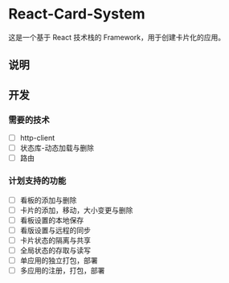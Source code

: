 # React-Card-System

这是一个基于 React 技术栈的 Framework，用于创建卡片化的应用。

## 说明

## 开发

### 需要的技术

- [ ] http-client
- [ ] 状态库-动态加载与删除
- [ ] 路由

### 计划支持的功能

- [ ] 看板的添加与删除
- [ ] 卡片的添加，移动，大小变更与删除
- [ ] 看板设置的本地保存
- [ ] 看版设置与远程的同步
- [ ] 卡片状态的隔离与共享
- [ ] 全局状态的存取与读写
- [ ] 单应用的独立打包，部署
- [ ] 多应用的注册，打包，部署